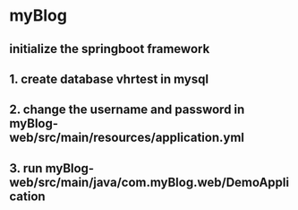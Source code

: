 # myBlog

## initialize the springboot framework
## 1. create database vhrtest in mysql
## 2. change the username and password in myBlog-web/src/main/resources/application.yml
## 3. run myBlog-web/src/main/java/com.myBlog.web/DemoApplication
